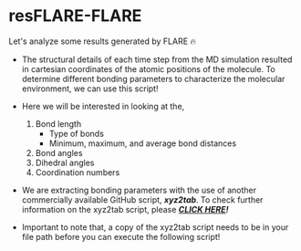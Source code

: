 # resFLARE-FLARE
Let's analyze some results generated by FLARE 🔥

* The structural details of each time step from the MD simulation resulted in cartesian coordinates of the atomic positions of the molecule. To determine different bonding parameters to characterize the molecular environment, we can use this script!

* Here we will be interested in looking at the,
  1. Bond length
     * Type of bonds
     * Minimum, maximum, and average bond distances
  3. Bond angles
  4. Dihedral angles
  5. Coordination numbers

* We are extracting bonding parameters with the use of another commercially available GitHub script, **_xyz2tab_**. To check further information on the xyz2tab script, please _**[CLICK HERE](https://github.com/radi0sus/xyz2tab.git)!**_
* Important to note that, a copy of the xyz2tab script needs to be in your file path before you can execute the following script!
  
